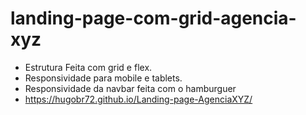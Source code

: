 # landing-page-com-grid-agencia-xyz
- Estrutura Feita com grid e flex.
- Responsividade para mobile e tablets.
- Responsividade da navbar feita com o hamburguer
- https://hugobr72.github.io/Landing-page-AgenciaXYZ/
